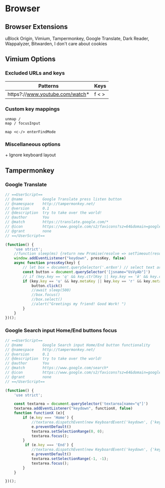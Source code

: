 # Browser

## Browser Extensions

uBlock Origin, Vimium, Tampermonkey, Google Translate, Dark Reader, Wappalyzer, Bitwarden, I don't care about cookies

## Vimium Options

### Excluded URLs and keys

| Patterns                        | Keys  |
| ------------------------------- | ----- |
| https?://www.youtube.com/watch* | f < > |

### Custom key mappings

```
unmap /
map / focusInput

map <c-/> enterFindMode
```

### Miscellaneous options

\+ Ignore keyboard layout

## Tampermonkey

### Google Translate

```JavaScript
// ==UserScript==
// @name         Google Translate press listen button
// @namespace    http://tampermonkey.net/
// @version      0.1
// @description  try to take over the world!
// @author       You
// @match        https://translate.google.com/*
// @icon         https://www.google.com/s2/favicons?sz=64&domain=google.com
// @grant        none
// ==/UserScript==

(function() {
    'use strict';
    //function sleep(ms) {return new Promise(resolve => setTimeout(resolve, ms))} // timeout function to be set later
    window.addEventListener("keydown", pressKey, false)
    async function pressKey(key) {
        // let box = document.querySelector('.er8xn') // select text area
        const button = document.querySelector('[jsname="UsVyAb"]')
        // if (key.key == 'q' && key.ctrlKey || key.key == 'й' && key.ctrlKey) { // if 'q' and 'ctrl' keypress
        if (key.key == 'u' && key.metaKey || key.key == 'г' && key.metaKey) {
            button.click()
            //await sleep(500)
            //box.focus()
            //box.select()
            //alert("Greetings my friend! Good Work! ")
        }
    }
})();
```

### Google Search input Home/End buttons focus

```JavaScript
// ==UserScript==
// @name         Google Search input Home/End button functionality
// @namespace    http://tampermonkey.net/
// @version      0.1
// @description  try to take over the world!
// @author       You
// @match        https://www.google.com/search*
// @icon         https://www.google.com/s2/favicons?sz=64&domain=google.com
// @grant        none
// ==/UserScript==

(function() {
    'use strict';

    const textarea = document.querySelector('textarea[name="q"]')
    textarea.addEventListener("keydown", functionX, false)
    function functionX (e){
        if (e.key === 'Home') {
            //textarea.dispatchEvent(new KeyboardEvent('keydown', {'key': 'a'}));
            e.preventDefault()
            textarea.setSelectionRange(0, 0);
            textarea.focus();
        }
         if (e.key === 'End') {
            //textarea.dispatchEvent(new KeyboardEvent('keydown', {'key': 'a'}));
            e.preventDefault()
            textarea.setSelectionRange(-1, -1);
            textarea.focus();
        }
    }

})();
```
